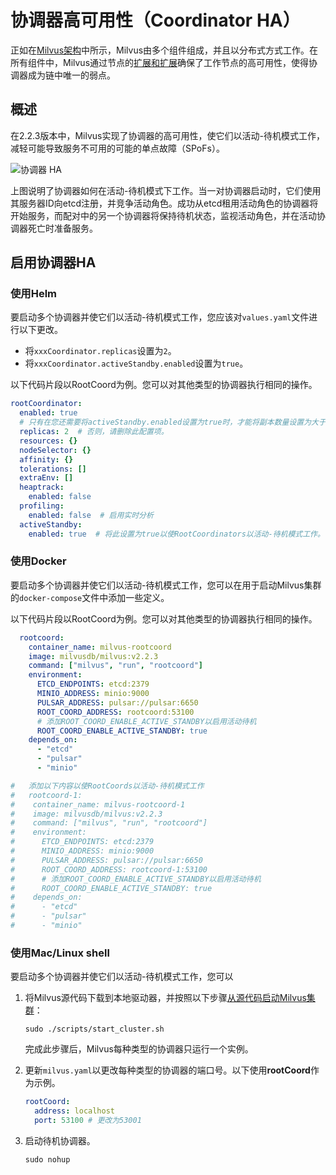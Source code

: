 # 协调器高可用性（Coordinator HA）

正如在[Milvus架构](architecture_overview.md)中所示，Milvus由多个组件组成，并且以分布式方式工作。在所有组件中，Milvus通过节点的[扩展和扩展](scaleout.md)确保了工作节点的高可用性，使得协调器成为链中唯一的弱点。

## 概述

在2.2.3版本中，Milvus实现了协调器的高可用性，使它们以活动-待机模式工作，减轻可能导致服务不可用的可能的单点故障（SPoFs）。

![协调器 HA](/coordinator_ha.png)

上图说明了协调器如何在活动-待机模式下工作。当一对协调器启动时，它们使用其服务器ID向etcd注册，并竞争活动角色。成功从etcd租用活动角色的协调器将开始服务，而配对中的另一个协调器将保持待机状态，监视活动角色，并在活动协调器死亡时准备服务。

## 启用协调器HA

### 使用Helm

要启动多个协调器并使它们以活动-待机模式工作，您应该对`values.yaml`文件进行以下更改。

- 将`xxxCoordinator.replicas`设置为`2`。
- 将`xxxCoordinator.activeStandby.enabled`设置为`true`。

以下代码片段以RootCoord为例。您可以对其他类型的协调器执行相同的操作。

```yaml
rootCoordinator:
  enabled: true
  # 只有在您还需要将activeStandby.enabled设置为true时，才能将副本数量设置为大于1。
  replicas: 2  # 否则，请删除此配置项。
  resources: {}
  nodeSelector: {}
  affinity: {}
  tolerations: []
  extraEnv: []
  heaptrack:
    enabled: false
  profiling:
    enabled: false  # 启用实时分析
  activeStandby:
    enabled: true  # 将此设置为true以使RootCoordinators以活动-待机模式工作。
```

### 使用Docker

要启动多个协调器并使它们以活动-待机模式工作，您可以在用于启动Milvus集群的`docker-compose`文件中添加一些定义。

以下代码片段以RootCoord为例。您可以对其他类型的协调器执行相同的操作。

```yaml
  rootcoord:
    container_name: milvus-rootcoord
    image: milvusdb/milvus:v2.2.3
    command: ["milvus", "run", "rootcoord"]
    environment:
      ETCD_ENDPOINTS: etcd:2379
      MINIO_ADDRESS: minio:9000
      PULSAR_ADDRESS: pulsar://pulsar:6650
      ROOT_COORD_ADDRESS: rootcoord:53100
      # 添加ROOT_COORD_ENABLE_ACTIVE_STANDBY以启用活动待机
      ROOT_COORD_ENABLE_ACTIVE_STANDBY: true
    depends_on:
      - "etcd"
      - "pulsar"
      - "minio"

#   添加以下内容以使RootCoords以活动-待机模式工作
#   rootcoord-1:
#    container_name: milvus-rootcoord-1
#    image: milvusdb/milvus:v2.2.3
#    command: ["milvus", "run", "rootcoord"]
#    environment:
#      ETCD_ENDPOINTS: etcd:2379
#      MINIO_ADDRESS: minio:9000
#      PULSAR_ADDRESS: pulsar://pulsar:6650
#      ROOT_COORD_ADDRESS: rootcoord-1:53100
#      # 添加ROOT_COORD_ENABLE_ACTIVE_STANDBY以启用活动待机
#      ROOT_COORD_ENABLE_ACTIVE_STANDBY: true
#    depends_on:
#      - "etcd"
#      - "pulsar"
#      - "minio"
```

### 使用Mac/Linux shell

要启动多个协调器并使它们以活动-待机模式工作，您可以

1. 将Milvus源代码下载到本地驱动器，并按照以下步骤[从源代码启动Milvus集群](https://github.com/milvus-io/milvus/blob/master/DEVELOPMENT.md)：

    ```shell
    sudo ./scripts/start_cluster.sh
    ```

    完成此步骤后，Milvus每种类型的协调器只运行一个实例。

2. 更新`milvus.yaml`以更改每种类型的协调器的端口号。以下使用**rootCoord**作为示例。

    ```yaml
    rootCoord:
      address: localhost
      port: 53100 # 更改为53001
    ```

3. 启动待机协调器。

    ```shell
    sudo nohup